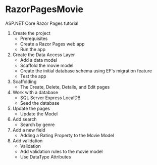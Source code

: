 # RazorPagesMovie

ASP.NET Core Razor Pages tutorial
1. Create the project
   - Prerequisites
   - Create a Razor Pages web app
   - Run the app
2. Create the Data Access Layer
   - Add a data model
   - Scaffold the movie model
   - Create the initial database schema using EF's migration feature
   - Test the app
3. Scaffolding
   - The Create, Delete, Details, and Edit pages
4. Work with a database
   - SQL Server Express LocalDB
   - Seed the database
5. Update the pages
   - Update the Model
6. Add search
   - Search by genre
7. Add a new field
   - Adding a Rating Property to the Movie Model
8. Add validation
   - Validation
   - Add validation rules to the movie model
   - Use DataType Attributes
